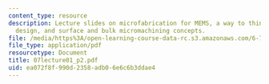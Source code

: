 ```yaml
---
content_type: resource
description: Lecture slides on microfabrication for MEMS, a way to think about process
  design, and surface and bulk micromachining concepts.
file: /media/https%3A/open-learning-course-data-rc.s3.amazonaws.com/6-777j-design-and-fabrication-of-microelectromechanical-devices-spring-2007/ea072f8f990d2358adb06e6c6b3ddae4_07lecture01_p2.pdf
file_type: application/pdf
resourcetype: Document
title: 07lecture01_p2.pdf
uid: ea072f8f-990d-2358-adb0-6e6c6b3ddae4
---
```

